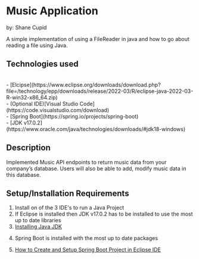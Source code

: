 # Music Application
  by: Shane Cupid
  
  A simple implementation of using a FileReader in java and how to go about reading a file using Java.
  
  ## Technologies used
  <br>
     - [Elcipse](https://www.eclipse.org/downloads/download.php?file=/technology/epp/downloads/release/2022-03/R/eclipse-java-2022-03-R-win32-x86_64.zip)
  <br>
     - (Optional IDE)[Visual Studio Code](https://code.visualstudio.com/download)
  <br>
     - [Spring Boot](https://spring.io/projects/spring-boot)
  <br>
     - [JDK v17.0.2](https://www.oracle.com/java/technologies/downloads/#jdk18-windows)

    
 ## Description
  Implemented Music API endpoints to return music data from your company’s database. Users will also be able to add, modify music data in this database.
  
  ## Setup/Installation Requirements
  <ol type = "1">
    <li>Install on of the 3 IDE's to run a Java Project</li>
    <li>If Eclipse is installed then JDK v17.0.2 has to be installed to use the most up to date libraries</li>
    <li><a href="https://www.youtube.com/watch?v=23FrsQiCBhA">Installing Java JDK</a></li>
    <li><p>Spring Boot is installed with the most up to date packages</p></li>
   <li><a href="https://www.youtube.com/watch?v=ZJ7afDSrb3s">How to Create and Setup Spring Boot Project in Eclipse IDE</a></li>
  </ol>
  
  
  
